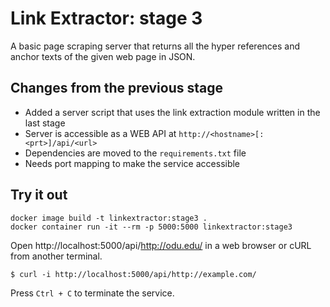 # Link Extractor: stage 3

A basic page scraping server that returns all the hyper references and anchor texts of the given web page in JSON.

## Changes from the previous stage

* Added a server script that uses the link extraction module written in the last stage
* Server is accessible as a WEB API at `http://<hostname>[:<prt>]/api/<url>`
* Dependencies are moved to the `requirements.txt` file
* Needs port mapping to make the service accessible

## Try it out

```shell
docker image build -t linkextractor:stage3 .
docker container run -it --rm -p 5000:5000 linkextractor:stage3
```

Open http://localhost:5000/api/http://odu.edu/ in a web browser or cURL from another terminal.

```
$ curl -i http://localhost:5000/api/http://example.com/
```

Press `Ctrl + C` to terminate the service.
